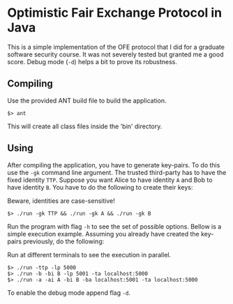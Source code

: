 # Optimistic Fair Exchange Protocol in Java

This is a simple implementation of the OFE protocol that I did for a graduate software security course. It was not severely tested but granted me a good score. Debug mode (`-d`) helps a bit to prove its robustness.

## Compiling

Use the provided ANT build file to build the application.

`$> ant`

This will create all class files inside the 'bin' directory.

## Using

After compiling the application, you have to generate key-pairs. To do this use the `-gk` command line argument.
The trusted third-party has to have the fixed identity `TTP`. Suppose you want Alice to have identity `A` and Bob to have identity `B`. You have to do the following to create their keys:

Beware, identities are case-sensitive!

`$> ./run -gk TTP && ./run -gk A && ./run -gk B`

Run the program with flag `-h` to see the set of possible options.
Bellow is a simple execution example. Assuming you already have created the key-pairs previously, do the following:

Run at different terminals to see the execution in parallel.

`$> ./run -ttp -lp 5000`  
`$> ./run -b -bi B -lp 5001 -ta localhost:5000`  
`$> ./run -a -ai A -bi B -ba localhost:5001 -ta localhost:5000`

To enable the debug mode append flag `-d`.

